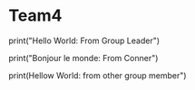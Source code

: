 # Team4
print("Hello World: From Group Leader")

print("Bonjour le monde: From Conner")

print(Hellow World: from other group member")
